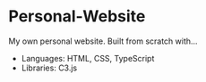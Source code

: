 # Personal-Website
My own personal website. Built from scratch with...
* Languages: HTML, CSS, TypeScript
* Libraries: C3.js
